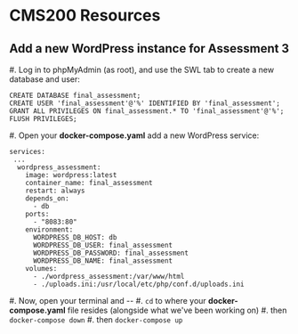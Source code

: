 # CMS200 Resources

## Add a new WordPress instance for Assessment 3

#. Log in to phpMyAdmin (as root), and use the SWL tab to create a new database and user:
```
CREATE DATABASE final_assessment;
CREATE USER 'final_assessment'@'%' IDENTIFIED BY 'final_assessment';
GRANT ALL PRIVILEGES ON final_assessment.* TO 'final_assessment'@'%';
FLUSH PRIVILEGES;
```

#. Open your **docker-compose.yaml** add a new WordPress service:
```
services:
 ...
  wordpress_assessment:
    image: wordpress:latest
    container_name: final_assessment
    restart: always
    depends_on:
      - db
    ports:
      - "8083:80"
    environment:
      WORDPRESS_DB_HOST: db
      WORDPRESS_DB_USER: final_assessment
      WORDPRESS_DB_PASSWORD: final_assessment
      WORDPRESS_DB_NAME: final_assessment
    volumes:
      - ./wordpress_assessment:/var/www/html
      - ./uploads.ini:/usr/local/etc/php/conf.d/uploads.ini
```
#. Now, open your terminal and --
  #. `cd` to where your **docker-compose.yaml** file resides (alongside what we've been working on)
  #. then `docker-compose down`
  #. then `docker-compose up`
